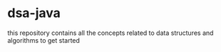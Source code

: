 # dsa-java
this repository contains all the concepts related to data structures and algorithms to get started
